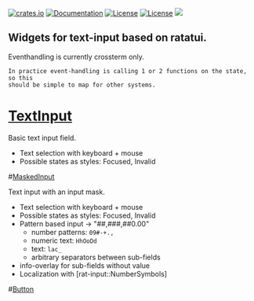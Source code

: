 [![crates.io](https://img.shields.io/crates/v/rat-input.svg)](https://crates.io/crates/rat-input)
[![Documentation](https://docs.rs/rat-input/badge.svg)](https://docs.rs/rat-input)
[![License](https://img.shields.io/badge/license-MIT-blue.svg)](https://opensource.org/licenses/MIT)
[![License](https://img.shields.io/badge/license-APACHE-blue.svg)](https://www.apache.org/licenses/LICENSE-2.0)
![](https://tokei.rs/b1/github/thscharler/rat-input)

## Widgets for text-input based on ratatui.

Eventhandling is currently crossterm only.

    In practice event-handling is calling 1 or 2 functions on the state, so this
    should be simple to map for other systems. 

# [TextInput](crate::input::TextInput)

Basic text input field.

* Text selection with keyboard + mouse
* Possible states as styles: Focused, Invalid

#[MaskedInput](crate::masked_input::MaskedInput)

Text input with an input mask.

* Text selection with keyboard + mouse
* Possible states as styles: Focused, Invalid
* Pattern based input -> "##,###,##0.00"
    * number patterns: `09#-+.,`
    * numeric text: `HhOoDd`
    * text: `lac_`
    * arbitrary separators between sub-fields
* info-overlay for sub-fields without value
* Localization with [rat-input::NumberSymbols]

#[Button](crate::button::Button)